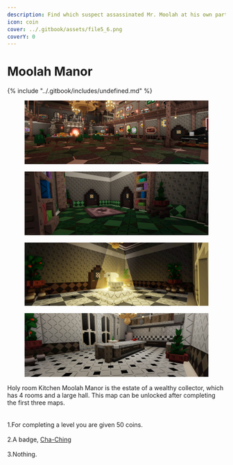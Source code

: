 ```yaml
---
description: Find which suspect assassinated Mr. Moolah at his own party.
icon: coin
cover: ../.gitbook/assets/file5_6.png
coverY: 0
---
```


# Moolah Manor



{% include "../.gitbook/includes/undefined.md" %}

<div><figure><img src="../.gitbook/assets/file5_6.png" alt=""><figcaption></figcaption></figure> <figure><img src="../.gitbook/assets/file3 (6).png" alt=""><figcaption></figcaption></figure></div>

<div><figure><img src="../.gitbook/assets/file1_26.png" alt=""><figcaption></figcaption></figure> <figure><img src="../.gitbook/assets/file2 (9).png" alt=""><figcaption></figcaption></figure></div>

&#x20;                                   Holy room                                                                                 Kitchen                                  Moolah Manor is the estate of a wealthy collector, which has 4 rooms and a large hall. This map can be unlocked after completing the first three maps.
\
\
\
1.For completing a level you are given 50 coins.\
\
2.A badge, [Cha-Ching](../Achievements/Cha-Ching.md)\
\
3.Nothing.
